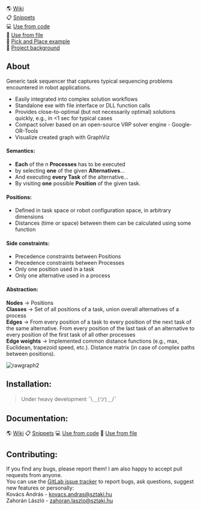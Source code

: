 

:earth_americas: [Wiki](https://git.sztaki.hu/zahoranl/sequenceplanner/-/wikis/home)<br>
:clipboard: [Snippets](https://git.sztaki.hu/zahoranl/sequenceplanner/snippets)<br>
:computer: [Use from code](https://git.sztaki.hu/zahoranl/sequenceplanner/-/wikis/Run-from-code) <br>
:file_folder: [Use from file](https://git.sztaki.hu/zahoranl/sequenceplanner/-/wikis/Run-from-file)  <br>
:dart: [Pick and Place example](https://git.sztaki.hu/zahoranl/sequenceplanner/snippets/18)  <br>
:paperclip: [Project background]()  <br>


## About
Generic task sequencer that captures typical sequencing problems encountered in robot applications.
* Easily integrated into complex solution workflows
* Standalone exe with file interface or DLL function calls
* Provides close-to-optimal (but not necessarily optimal) solutions quickly, e.g., in <1 sec for typical cases
* Compact solver based on an open-source VRP solver engine - Google-OR-Tools
* Visualize created graph with GraphViz



#### Semantics: 
- **Each** of the n **Processes** has to be executed
- by selecting **one** of the given **Alternatives**…
- And executing **every Task** of the alternative…
- By visiting **one** possible **Position** of the given task.

#### Positions:
- Defined in task space or robot configuration space, in arbitrary dimensions
- Distances (time or space) between them can be calculated using some function

#### Side constraints:
-  Precedence constraints between Positions
-  Precedence constraints between Processes
-  Only one position used in a task
-  Only one alternative used in a process

#### Abstraction:
**Nodes** → Positions \
**Classes** → Set of all positions of a task, union overall alternatives of a process\
**Edges** → From every position of a task to every position of the next task of the same alternative. From every position of the last task of an alternative to every position of the first task of all other processes \
**Edge weights** → Implemented common distance functions (e.g., max, Euclidean, trapezoid speed, etc.). Distance matrix (in case of complex paths between positions).

 
![rawgraph2](uploads/4989da73fea970b68c038c986790a70d/rawgraph2.png)



Installation:
------

>  Under heavy development
¯\＿(ツ)＿/¯


Documentation:
------
:earth_americas: [Wiki](https://git.sztaki.hu/zahoranl/sequenceplanner/-/wikis/home) :clipboard: [Snippets](https://git.sztaki.hu/zahoranl/sequenceplanner/snippets) :computer: [Use from code](https://git.sztaki.hu/zahoranl/sequenceplanner/-/wikis/Run-from-code) :file_folder: [Use from file](https://git.sztaki.hu/zahoranl/sequenceplanner/-/wikis/Run-from-file)


Contributing:
------
If you find any bugs, please report them! I am also happy to accept pull requests from anyone.<br>
You can use the [GitLab issue tracker](https://git.sztaki.hu/zahoranl/pathplanner/issues) to report bugs, ask questions, suggest new features or personally:<br>
Kovács András - kovacs.andras@sztaki.hu<br>
Zahorán László - zahoran.laszlo@sztaki.hu